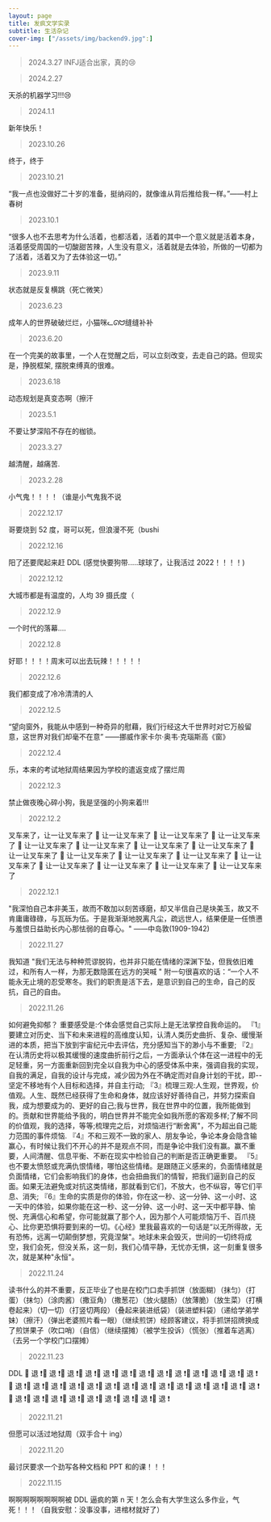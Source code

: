 ```yaml
---
layout: page
title: 发疯文学实录
subtitle: 生活杂记
cover-img: ["/assets/img/backend9.jpg":]
---
```


> 2024.3.27
INFJ适合出家，真的😢

> 2024.2.27

天杀的机器学习!!!😢

> 2024.1.1

新年快乐！

> 2023.10.26 

终于，终于

> 2023.10.21

“我一点也没做好二十岁的准备，挺纳闷的，就像谁从背后推给我一样。”——村上春树

> 2023.10.1

“很多人也不去思考为什么活着，也都活着，活着的其中一个意义就是活着本身，活着感受周国的一切酸甜苦辣，人生没有意义，活着就是去体验，所做的一切都为了活着，活着又为了去体验这一切。”

> 2023.9.11

状态就是反复横跳（死亡微笑）

> 2023.6.23

成年人的世界破破烂烂，小猫咪ᓚᘏᗢ缝缝补补

> 2023.6.20

在一个完美的故事里，一个人在觉醒之后，可以立刻改变，去走自己的路。但现实是，挣脱框架, 摆脱束缚真的很难。

> 2023.6.18

动态规划是真变态啊（擦汗

> 2023.5.1

不要让梦深陷不存在的枷锁。

> 2023.3.27

越清醒，越痛苦.

> 2023.2.28

小气鬼！！！！（谁是小气鬼我不说

> 2022.12.17

哥要烧到 52 度，哥可以死，但浪漫不死（bushi

> 2022.12.16

阳了还要爬起来赶 DDL (感觉快要狗带.....球球了，让我活过 2022！！！！)

> 2022.12.12

大城市都是有温度的，人均 39 摄氏度（

> 2022.12.9

一个时代的落幕....

> 2022.12.8

好耶！！！！周末可以出去玩辣！！！！！

> 2022.12.6

我们都变成了冷冷清清的人

> 2022.12.5

“望向窗外，我能从中感到一种奇异的慰藉，我们行经这大千世界时对它万般留意，这世界对我们却毫不在意” ——挪威作家卡尔·奥韦·克瑙斯高《窗》

> 2022.12.4

乐，本来的考试地狱周结果因为学校的遣返变成了摆烂周

> 2022.12.3

禁止做夜晚心碎小狗，我是坚强的小狗来着!!!

> 2022.12.2

叉车来了，让一让叉车来了 🚜 让一让叉车来了 🚜 让一让叉车来了 🚜 让一让叉车来了 🚜 让一让叉车来了 🚜 让一让叉车来了 🚜 让一让叉车来了 🚜 让一让叉车来了 🚜 让一让叉车来了 🚜 让一让叉车来了 🚜 让一让叉车来了 🚜 让一让叉车来了 🚜 让一让叉车来了 🚜 让一让叉车来了 🚜 让一让叉车来了 🚜 让一让叉车来了 🚜 让一让叉车来了

> 2022.12.1

"我深怕自己本非美玉，故而不敢加以刻苦琢磨，却又半信自己是块美玉，故又不肯庸庸碌碌，与瓦砾为伍。于是我渐渐地脱离凡尘，疏远世人，结果便是一任愤懑与羞恨日益助长内心那怯弱的自尊心。"
——中岛敦(1909-1942)

> 2022.11.27

我知道 "我们无法与种种荒谬脱钩，也并非只能在情绪的深渊下坠，但我依旧难过，和所有人一样，为那无数隐匿在远方的哭喊 " 附一句很喜欢的话：“一个人不能永无止境的忍受寒冬。我们的职责是活下去，是意识到自己的生命，自己的反抗，自己的自由。

> 2022.11.26

如何避免抑郁？
重要感受是:个体会感觉自己实际上是无法掌控自我命运的。
『1』要建立对历史、当下和未来进程的高维度认知，认清人类历史曲折、复杂、缓慢渐进的本质，把当下放到宇宙纪元中去评估，充分感知当下的渺小与不重要;
『2』 在认清历史将以极其缓慢的速度曲折前行之后，一方面承认个体在这一进程中的无足轻重，另一方面重新回到完全以自我为中心的感受体系中来，强调自我的实现，自我的满足，自我的设计与完成，减少因为外在不确定而对自身计划的干扰，即--坚定不移地有个人目标和选择，并自主行动;
『3』梳理三观:人生观，世界观，价值观。人生、既然已经获得了生命和身体，就应该好好善待自己，并努力探索自我，成为想要成为的、更好的自己;我与世界，我在世界中的位置，我所能做到的。贡献和世界能给予我的，明白世界并不能完全如我所愿的客观多样;了解不同的价值观，我的选择，等等;梳理完之后，对烦恼进行“断舍离"，不为超出自己能力范围的事件烦恼.
『4』不和三观不一致的家人、朋友争论，争论本身会隐含输赢心，有时候让我们不开心的并不是观点不同，而是争论中我们没有赢。赢不重要，人间清醒、信息平衡、不断在现实中检验自己的判断是否正确更重要。
『5』也不要太愤怒或充满仇恨情绪，哪怕这些情绪。是跟随正义感来的，负面情绪就是负面情绪，它们会影响我们的身体，也会扭曲我们的情智，把我们逼到自己的反面。如果无法避免或对抗这类情绪，那就看到它们，不放大，也不纵容，等它们平息、消失;
『6』生命的实质是你的体验，你在这一秒、这一分钟、这一小时、这一天中的体验，如果你能在这一秒、这一分钟、这一小时、这一天中都平静、愉悦、充满信心和希望，你可能就赢了那个人，因为那个人可能烦恼万千、百爪挠心、比你更恐惧将要到来的一切。《心经》里我最喜欢的一句话是“以无所得故，无有恐怖，远离一切颠倒梦想，究竟涅槃"。地球未来会毁灭，世间的一切终将成空，我们会死，但没关系，这一刻，我们心情平静，无忧亦无惧，这一刻重复很多次，就是某种"永恒"。

> 2022.11.24

读书什么的并不重要，反正毕业了也是在校门口卖手抓饼（放面糊）（抹匀）（打蛋）（抹匀）（涂肉酱）（撒豆角）（撒葱花）（放火腿肠）（放薄脆）（放生菜）（打横卷起来）（切一切）（打竖切两段）（叠起来装进纸袋）（装进塑料袋）（递给学弟学妹）（擦汗）（弹出老婆照片看一眼）（继续煎饼）经顾客建议，将手抓饼招牌换成了煎饼果子（吹口哨）（自信）（继续摆摊）（被学生投诉）（慌张）（推着车逃离）（去另一个学校门口摆摊）

> 2022.11.23

DDL 🤺 退 ❗️🤺 退 ❗️🤺 退 ❗️🤺 退 ❗️🤺 退 ❗️🤺 退 ❗️🤺 退 ❗️🤺 退 ❗️🤺 退 ❗️🤺 退 ❗️🤺 退 ❗️🤺 退 ❗️🤺 退 ❗️🤺 退 ❗️🤺 退 ❗️🤺 退 ❗️🤺 退 ❗️🤺 退 ❗️🤺 退 ❗️🤺 退 ❗️🤺 退 ❗️🤺 退 ❗️🤺 退 ❗️🤺 退 ❗️🤺 退 ❗️🤺 退 ❗️🤺 退 ❗️🤺 退 ❗️🤺 退 ❗️🤺 退 ❗️🤺 退 ❗️🤺 退 ❗️🤺 退 ❗️🤺 退 ❗️🤺 退 ❗️🤺 退 ❗️


> 2022.11.21

但愿可以活过地狱周（双手合十 ing）

> 2022.11.20

最讨厌要求一个劲写各种文档和 PPT 和的课！！！

> 2022.11.15

啊啊啊啊啊啊啊啊被 DDL 逼疯的第 n 天！怎么会有大学生这么多作业，气死！！！（自我安慰：没事没事，进棺材就好了）
